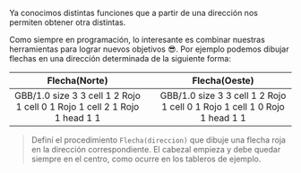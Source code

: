 Ya conocimos distintas funciones que a partir de una dirección nos permiten obtener otra distintas. 

Como siempre en programación, lo interesante es combinar nuestras herramientas para lograr nuevos objetivos :sunglasses:. Por ejemplo podemos dibujar flechas en una dirección determinada de la siguiente forma:

<table class= "table table-borderless" style="width:100%">
  <thead>
  <tr>
    <th style="text-align: center">Flecha(Norte)</th>
    <th style="text-align: center"></th> 
    <th style="text-align: center">Flecha(Oeste)</th>
  </tr>
  </thead>
  <tbody>
  <tr>
    <td style="text-align: center">  
      <gs-board>
        GBB/1.0
        size 3 3
        cell 1 2 Rojo 1
        cell 0 1 Rojo 1
        cell 2 1 Rojo 1
        head 1 1
      </gs-board>
    </td>
    <td style="text-align: center"></td> 
    <td style="text-align: center">
      <gs-board>
        GBB/1.0
        size 3 3
        cell 1 2 Rojo 1
        cell 0 1 Rojo 1
        cell 1 0 Rojo 1
        head 1 1
      </gs-board>
    </td>
  </tr>
  <tbody>
</table>

> Definí el procedimiento `Flecha(direccion)` que dibuje una flecha roja en la dirección correspondiente. El cabezal empieza y debe quedar siempre en el centro, como ocurre en los tableros de ejemplo.
